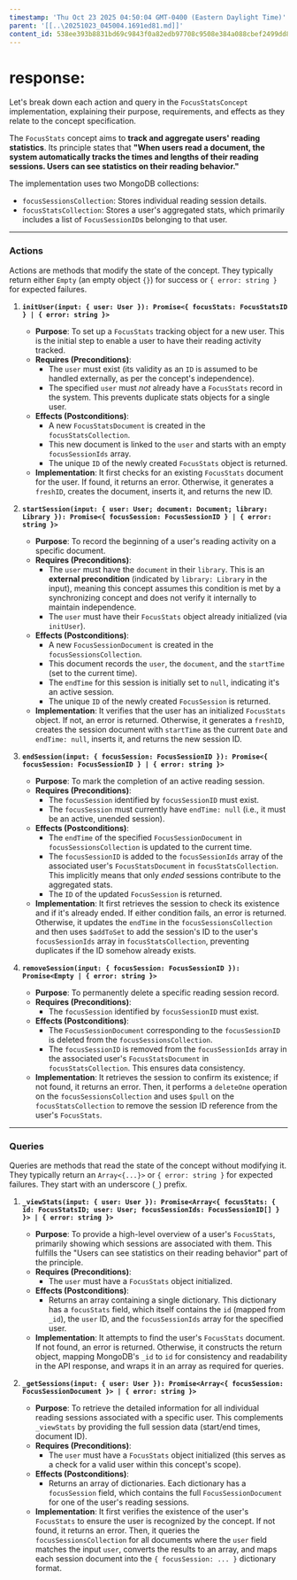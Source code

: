 ```yaml
---
timestamp: 'Thu Oct 23 2025 04:50:04 GMT-0400 (Eastern Daylight Time)'
parent: '[[..\20251023_045004.1691ed81.md]]'
content_id: 538ee393b8831bd69c9843f0a82edb97708c9508e384a088cbef2499dd8a68de
---
```


# response:

Let's break down each action and query in the `FocusStatsConcept` implementation, explaining their purpose, requirements, and effects as they relate to the concept specification.

The `FocusStats` concept aims to **track and aggregate users' reading statistics**. Its principle states that **"When users read a document, the system automatically tracks the times and lengths of their reading sessions. Users can see statistics on their reading behavior."**

The implementation uses two MongoDB collections:

* `focusSessionsCollection`: Stores individual reading session details.
* `focusStatsCollection`: Stores a user's aggregated stats, which primarily includes a list of `FocusSessionID`s belonging to that user.

***

### Actions

Actions are methods that modify the state of the concept. They typically return either `Empty` (an empty object `{}`) for success or `{ error: string }` for expected failures.

1. **`initUser(input: { user: User }): Promise<{ focusStats: FocusStatsID } | { error: string }>`**
   * **Purpose**: To set up a `FocusStats` tracking object for a new user. This is the initial step to enable a user to have their reading activity tracked.
   * **Requires (Preconditions)**:
     * The `user` must exist (its validity as an `ID` is assumed to be handled externally, as per the concept's independence).
     * The specified `user` must *not* already have a `FocusStats` record in the system. This prevents duplicate stats objects for a single user.
   * **Effects (Postconditions)**:
     * A new `FocusStatsDocument` is created in the `focusStatsCollection`.
     * This new document is linked to the `user` and starts with an empty `focusSessionIds` array.
     * The unique `ID` of the newly created `FocusStats` object is returned.
   * **Implementation**: It first checks for an existing `FocusStats` document for the user. If found, it returns an error. Otherwise, it generates a `freshID`, creates the document, inserts it, and returns the new ID.

2. **`startSession(input: { user: User; document: Document; library: Library }): Promise<{ focusSession: FocusSessionID } | { error: string }>`**
   * **Purpose**: To record the beginning of a user's reading activity on a specific document.
   * **Requires (Preconditions)**:
     * The `user` must have the `document` in their `library`. This is an **external precondition** (indicated by `library: Library` in the input), meaning this concept assumes this condition is met by a synchronizing concept and does not verify it internally to maintain independence.
     * The `user` must have their `FocusStats` object already initialized (via `initUser`).
   * **Effects (Postconditions)**:
     * A new `FocusSessionDocument` is created in the `focusSessionsCollection`.
     * This document records the `user`, the `document`, and the `startTime` (set to the current time).
     * The `endTime` for this session is initially set to `null`, indicating it's an active session.
     * The unique `ID` of the newly created `FocusSession` is returned.
   * **Implementation**: It verifies that the user has an initialized `FocusStats` object. If not, an error is returned. Otherwise, it generates a `freshID`, creates the session document with `startTime` as the current `Date` and `endTime: null`, inserts it, and returns the new session ID.

3. **`endSession(input: { focusSession: FocusSessionID }): Promise<{ focusSession: FocusSessionID } | { error: string }>`**
   * **Purpose**: To mark the completion of an active reading session.
   * **Requires (Preconditions)**:
     * The `focusSession` identified by `focusSessionID` must exist.
     * The `focusSession` must currently have `endTime: null` (i.e., it must be an active, unended session).
   * **Effects (Postconditions)**:
     * The `endTime` of the specified `FocusSessionDocument` in `focusSessionsCollection` is updated to the current time.
     * The `focusSessionID` is added to the `focusSessionIds` array of the associated user's `FocusStatsDocument` in `focusStatsCollection`. This implicitly means that only *ended* sessions contribute to the aggregated stats.
     * The `ID` of the updated `FocusSession` is returned.
   * **Implementation**: It first retrieves the session to check its existence and if it's already ended. If either condition fails, an error is returned. Otherwise, it updates the `endTime` in the `focusSessionsCollection` and then uses `$addToSet` to add the session's ID to the user's `focusSessionIds` array in `focusStatsCollection`, preventing duplicates if the ID somehow already exists.

4. **`removeSession(input: { focusSession: FocusSessionID }): Promise<Empty | { error: string }>`**
   * **Purpose**: To permanently delete a specific reading session record.
   * **Requires (Preconditions)**:
     * The `focusSession` identified by `focusSessionID` must exist.
   * **Effects (Postconditions)**:
     * The `FocusSessionDocument` corresponding to the `focusSessionID` is deleted from the `focusSessionsCollection`.
     * The `focusSessionID` is removed from the `focusSessionIds` array in the associated user's `FocusStatsDocument` in `focusStatsCollection`. This ensures data consistency.
   * **Implementation**: It retrieves the session to confirm its existence; if not found, it returns an error. Then, it performs a `deleteOne` operation on the `focusSessionsCollection` and uses `$pull` on the `focusStatsCollection` to remove the session ID reference from the user's `FocusStats`.

***

### Queries

Queries are methods that read the state of the concept without modifying it. They typically return an `Array<{...}>` or `{ error: string }` for expected failures. They start with an underscore (`_`) prefix.

1. **`_viewStats(input: { user: User }): Promise<Array<{ focusStats: { id: FocusStatsID; user: User; focusSessionIds: FocusSessionID[] } }> | { error: string }>`**
   * **Purpose**: To provide a high-level overview of a user's `FocusStats`, primarily showing which sessions are associated with them. This fulfills the "Users can see statistics on their reading behavior" part of the principle.
   * **Requires (Preconditions)**:
     * The `user` must have a `FocusStats` object initialized.
   * **Effects (Postconditions)**:
     * Returns an array containing a single dictionary. This dictionary has a `focusStats` field, which itself contains the `id` (mapped from `_id`), the `user` ID, and the `focusSessionIds` array for the specified user.
   * **Implementation**: It attempts to find the user's `FocusStats` document. If not found, an error is returned. Otherwise, it constructs the return object, mapping MongoDB's `_id` to `id` for consistency and readability in the API response, and wraps it in an array as required for queries.

2. **`_getSessions(input: { user: User }): Promise<Array<{ focusSession: FocusSessionDocument }> | { error: string }>`**
   * **Purpose**: To retrieve the detailed information for all individual reading sessions associated with a specific user. This complements `_viewStats` by providing the full session data (start/end times, document ID).
   * **Requires (Preconditions)**:
     * The `user` must have a `FocusStats` object initialized (this serves as a check for a valid user within this concept's scope).
   * **Effects (Postconditions)**:
     * Returns an array of dictionaries. Each dictionary has a `focusSession` field, which contains the full `FocusSessionDocument` for one of the user's reading sessions.
   * **Implementation**: It first verifies the existence of the user's `FocusStats` to ensure the user is recognized by the concept. If not found, it returns an error. Then, it queries the `focusSessionsCollection` for all documents where the `user` field matches the input `user`, converts the results to an array, and maps each session document into the `{ focusSession: ... }` dictionary format.
